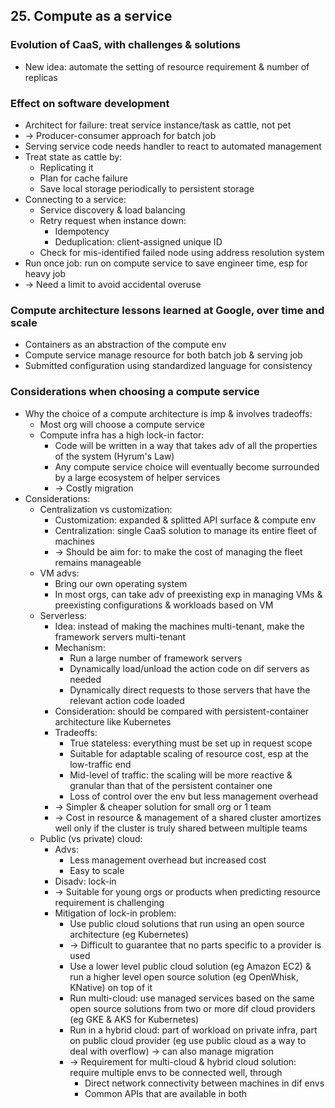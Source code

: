 ## 25. Compute as a service
### Evolution of CaaS, with challenges & solutions
- New idea: automate the setting of resource requirement & number of replicas
### Effect on software development
- Architect for failure: treat service instance/task as cattle, not pet
- -> Producer-consumer approach for batch job
- Serving service code needs handler to react to automated management
- Treat state as cattle by:
  - Replicating it
  - Plan for cache failure
  - Save local storage periodically to persistent storage
- Connecting to a service:
  - Service discovery & load balancing
  - Retry request when instance down:
    - Idempotency
    - Deduplication: client-assigned unique ID
  - Check for mis-identified failed node using address resolution system
- Run once job: run on compute service to save engineer time, esp for heavy job
- -> Need a limit to avoid accidental overuse
### Compute architecture lessons learned at Google, over time and scale
- Containers as an abstraction of the compute env
- Compute service manage resource for both batch job & serving job
- Submitted configuration using standardized language for consistency
### Considerations when choosing a compute service
- Why the choice of a compute architecture is imp & involves tradeoffs:
  - Most org will choose a compute service
  - Compute infra has a high lock-in factor:
    - Code will be written in a way that takes adv of all the properties of the system (Hyrum's Law)
    - Any compute service choice will eventually become surrounded by a large ecosystem of helper services
    - -> Costly migration
- Considerations:
  - Centralization vs customization:
    - Customization: expanded & splitted API surface & compute env
    - Centralization: single CaaS solution to manage its entire fleet of machines
    - -> Should be aim for: to make the cost of managing the fleet remains manageable
  - VM advs:
    - Bring our own operating system
    - In most orgs, can take adv of preexisting exp in managing VMs & preexisting configurations & workloads based on VM
  - Serverless:
    - Idea: instead of making the machines multi-tenant, make the framework servers multi-tenant
    - Mechanism:
      - Run a large number of framework servers
      - Dynamically load/unload the action code on dif servers as needed
      - Dynamically direct requests to those servers that have the relevant action code loaded
    - Consideration: should be compared with persistent-container architecture like Kubernetes
    - Tradeoffs:
      - True stateless: everything must be set up in request scope
      - Suitable for adaptable scaling of resource cost, esp at the low-traffic end
      - Mid-level of traffic: the scaling will be more reactive & granular than that of the persistent container one
      - Loss of control over the env but less management overhead
    - -> Simpler & cheaper solution for small org or 1 team
    - -> Cost in resource & management of a shared cluster amortizes well only if the cluster is truly shared between multiple teams
  - Public (vs private) cloud:
    - Advs:
      - Less management overhead but increased cost
      - Easy to scale
    - Disadv: lock-in
    - -> Suitable for young orgs or products when predicting resource requirement is challenging
    - Mitigation of lock-in problem:
      - Use public cloud solutions that run using an open source architecture (eg Kubernetes)
      - -> Difficult to guarantee that no parts specific to a provider is used
      - Use a lower level public cloud solution (eg Amazon EC2)
      & run a higher level open source solution (eg OpenWhisk, KNative) on top of it
      - Run multi-cloud: use managed services based on the same open source solutions
      from two or more dif cloud providers (eg GKE & AKS for Kubernetes)
      - Run in a hybrid cloud: part of workload on private infra, part on public cloud provider
        (eg use public cloud as a way to deal with overflow) -> can also manage migration
      - -> Requirement for multi-cloud & hybrid cloud solution: require multiple envs to be connected well, through
        - Direct network connectivity between machines in dif envs
        - Common APIs that are available in both
